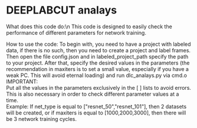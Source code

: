 # DEEPLABCUT analays
What does this code do:\n
This code is designed to easily check the performance of different parameters for network training.

How to use the code:
To begin with, you need to have a project with labeled data, if there is no such, then you need to create a project and label frames. Then open the file config.json and in labeled_project_path specify the path to your project. After that, specify the desired values in the parameters (the recommendation in maxiters is to set a small value, especially if you have a weak PC. This will avoid eternal loading) and run dlc_analays.py via cmd.o
IMPORTANT:                                                                          
Put all the values in the parameters exclusively in the [ ] lists to avoid errors. This is also necessary in order to check different parameter values at a time.                                                                        
Example:
If net_type is equal to ["resnet_50","resnet_101"], then 2 datasets will be created, or if maxiters is equal to [1000,2000,3000], then there will be 3 network training cycles.
